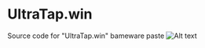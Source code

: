 # UltraTap.win
Source code for "UltraTap.win" bameware paste
![Alt text](https://i.imgur.com/kkbWtVP.png "UltraTap.win")
